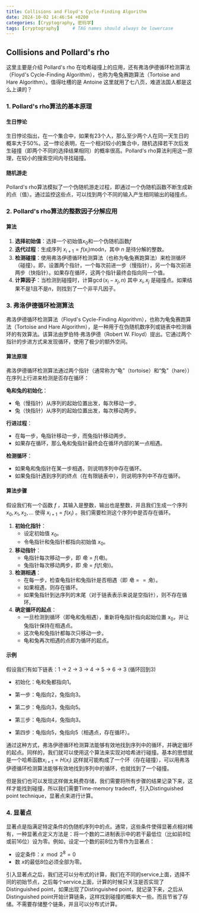 ```yaml
---
title: Collisions and Floyd's Cycle-Finding Algorithm
date: 2024-10-02 14:46:54 +0200
categories: [Cryptography, 密码学]
tags: [cryptography]     # TAG names should always be lowercase
---
```


## Collisions and Pollard's rho

这里主要是介绍 Pollard's rho 在哈希碰撞上的应用，还有弗洛伊德循环检测算法（Floyd's Cycle-Finding Algorithm），也称为龟兔赛跑算法（Tortoise and Hare Algorithm）。值得吐槽的是 Antoine 这里就用了七八页，难道法国人都是这么上课的？

### 1. Pollard's rho算法的基本原理

#### 生日悖论

生日悖论指出，在一个集合中，如果有23个人，那么至少两个人在同一天生日的概率大于50%。这一悖论表明，在一个相对较小的集合中，随机选择若干次后发生碰撞（即两个不同的选择结果相同）的概率很高。Pollard's rho算法利用这一原理，在较小的搜索空间内寻找碰撞。

#### 随机游走

Pollard's rho算法模拟了一个伪随机游走过程，即通过一个伪随机函数不断生成新的点（值）。通过监控这些点，可以找到两个不同的输入产生相同输出的碰撞点。

### 2. Pollard's rho算法的整数因子分解应用

#### 算法

1. **选择初始值**：选择一个初始值$x_0$和一个伪随机函数$f$
2. **迭代过程**：生成序列 $x_{i+1} = f(x_i) \text{mod} n$，其中 $n$ 是待分解的整数。
3. **检测碰撞**：使用弗洛伊德循环检测算法（也称为龟兔赛跑算法）来检测循环（碰撞）。即，设置两个指针，一个每次前进一步（慢指针），另一个每次前进两步（快指针）。如果存在循环，这两个指针最终会指向同一个值。
4. **计算因子**：当检测到碰撞时，计算$\gcd(x_i - x_j, n)$ 其中 $x_i, x_j$ 是碰撞点。如果结果不是1且不是$n$，则找到了一个非平凡因子。

### 3. 弗洛伊德循环检测算法

弗洛伊德循环检测算法（Floyd's Cycle-Finding Algorithm），也称为龟兔赛跑算法（Tortoise and Hare Algorithm），是一种用于在伪随机数序列或链表中检测循环的有效算法。该算法由罗伯特·弗洛伊德（Robert W. Floyd）提出。它通过两个指针的步进方式来发现循环，使用了极少的额外空间。

#### 算法原理

弗洛伊德循环检测算法通过两个指针（通常称为“龟”（tortoise）和“兔”（hare））在序列上行进来检测是否存在循环：

**龟和兔的初始化**：

- 龟（慢指针）从序列的起始位置出发，每次移动一步。
- 兔（快指针）从序列的起始位置出发，每次移动两步。

**行进过程**：

- 在每一步，龟指针移动一步，而兔指针移动两步。
- 如果存在循环，那么龟和兔指针最终会在循环内部的某一点相遇。

**检测循环**：

- 如果龟和兔指针在某一步相遇，则说明序列中存在循环。
- 如果兔指针遇到序列的终点（在有限链表中），则说明序列中不存在循环。

#### 算法步骤

假设我们有一个函数 $f$ ，其输入是整数，输出也是整数，并且我们生成一个序列 $x_0, x_1, x_2, \ldots$ 使得 $x_{i+1} = f(x_i)$ 。我们需要检测这个序列中是否存在循环。

1. **初始化指针**：
    - 设定初始值 $x_0$。
    - 令龟指针和兔指针都指向初始值 $x_0$。
2. **移动指针**：
    - 龟指针每次移动一步，即 $龟=f(龟)$。
    - 兔指针每次移动两步，即 $兔=f(f(兔))$。
3. **检测相遇**：
    - 在每一步，检查龟指针和兔指针是否相遇（即 $龟==兔$）。
    - 如果相遇，则存在循环。
    - 如果兔指针到达序列的末尾（对于链表表示来说是空指针），则不存在循环。
4. **确定循环的起点**：
    - 一旦检测到循环（即龟和兔相遇），重新将龟指针指向起始位置 $x_0$，并让兔指针保持在相遇点。
    - 这次龟和兔指针都每次只移动一步。
    - 龟和兔再次相遇的点即为循环的起点。

#### 示例

假设我们有如下链表：1 -> 2 -> 3 -> 4 -> 5 -> 6 -> 3 (循环回到3)

- 初始化：龟和兔都指向1。

- 第一步：龟指向2，兔指向3。

- 第二步：龟指向3，兔指向5。

- 第三步：龟指向4，兔指向3。

- 第四步：龟指向5，兔指向5（相遇点，存在循环）。

通过这种方式，弗洛伊德循环检测算法能够有效地找到序列中的循环，并确定循环的起点。同样的，我们就可以使用这个算法来实现对哈希进行碰撞。基本的思想就是一个哈希函数$x_{i+1}=H(x_i)$ 这样就可能构成了一个环（存在碰撞），可以用弗洛伊德循环检测算法能够有效地找到序列中的循环，也就找到了一个碰撞。

但是我们也可以发现这样做太耗费存储，我们需要将所有步骤的结果记录下来，这样才能找到碰撞，所以我们需要Time-memory tradeoff，引入Distinguished point technique，显著点来进行计算。

### 4. 显著点

显著点是指满足特定条件的伪随机序列中的点。通常，这些条件使得显著点相对稀有，一种显著点定义方法是：将一个数的二进制表示中的若干最低位（比如前8位或前16位）设为零。例如，设定一个数的前8位为零作为显著点：

- 设定条件：$x \mod 2^8 = 0$
- 数 $x$​ 的最低8位必须全部为零。

引入显著点之后，我们还可以分布式的计算，我们在不同的service上面，选择不同的初始节点，之后每个service上面，计算的时候只关注是否实现了Distinguished point，如果出现了Distinguished point，就记录下来，之后从Distinguished point开始计算链条，这样找到碰撞的概率大一些。而且节省了存储。不需要存储整个链条，并且可以分布式计算。
